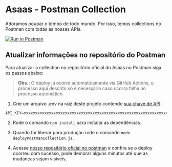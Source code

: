 # Asaas - Postman Collection

Adoramos poupar o tempo de todo mundo. Por isso, temos collections no Postman com todas as nossas APIs.

[![Run in Postman](https://run.pstmn.io/button.svg)](https://god.gw.postman.com/run-collection/18837025-34183c23-2b1e-4cf1-a3c5-db62dae4dd69?action=collection%2Ffork&collection-url=entityId%3D18837025-34183c23-2b1e-4cf1-a3c5-db62dae4dd69%26entityType%3Dcollection%26workspaceId%3D1d640920-b245-4f6d-87f8-a0dccda2f7f3)

## Atualizar informações no repositório do Postman

Para atualizar a collection no repositório oficial do Asaas no Postman siga os passos abaixo:<br>

>  **Obs.:** O deploy já ocorre automaticamente via GitHub Actions, o processo aqui descrito só é necessário caso ocorra falha no processo automático.

1. Crie um arquivo .env na raiz deste projeto contendo [sua chave de API](https://postman.co/settings/me/api-keys):
```
API_KEY=xxxxxxxxxxxxxxxxxxxxxxxxxxxxxxxxxxxxxxxxxxxxxxxxxxxxxxxxxxxxxxxx

```

2. Rode o comando `npm install` para instalar as dependências.

3. Quando for liberar para produção rode o comando `node deployPostmanCollection.js`.

4. Acesse [nosso repositório oficial no postman](https://www.postman.com/asaasdev/workspace/asaas/collection/18837025-34183c23-2b1e-4cf1-a3c5-db62dae4dd69) e confira se o deploy ocorreu com sucesso, pode demorar alguns minutos até que as mudanças sejam visíveis.